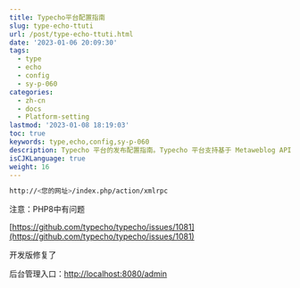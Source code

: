 ```yaml
---
title: Typecho平台配置指南
slug: type-echo-ttuti
url: /post/type-echo-ttuti.html
date: '2023-01-06 20:09:30'
tags:
  - type
  - echo
  - config
  - sy-p-060
categories:
  - zh-cn
  - docs
  - Platform-setting
lastmod: '2023-01-08 18:19:03'
toc: true
keywords: type,echo,config,sy-p-060
description: Typecho 平台的发布配置指南。Typecho 平台支持基于 Metaweblog API 的 xmlrpc 调用。
isCJKLanguage: true
weight: 16
---
```


```bash
http://<您的网址>/index.php/action/xmlrpc

```

注意：PHP8中有问题

[https://github.com/typecho/typecho/issues/1081](https://github.com/typecho/typecho/issues/1081)

开发版修复了

后台管理入口：[http://localhost:8080/admin](http://localhost:8080/admin)

‍
